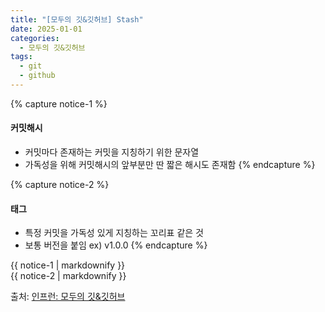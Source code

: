 ```yaml
---
title: "[모두의 깃&깃허브] Stash"
date: 2025-01-01
categories:
  - 모두의 깃&깃허브
tags:
  - git
  - github
---
```


{% capture notice-1 %}
#### 커밋해시

* 커밋마다 존재하는 커밋을 지칭하기 위한 문자열
* 가독성을 위해 커밋해시의 앞부분만 딴 짧은 해시도 존재함
{% endcapture %}

{% capture notice-2 %}
#### 태그

* 특정 커밋을 가독성 있게 지칭하는 꼬리표 같은 것
* 보통 버전을 붙임 ex) v1.0.0
{% endcapture %}

<div class="notice">
  {{ notice-1 | markdownify }}
</div>

<div class="notice">
  {{ notice-2 | markdownify }}
</div>

출처: [인프런: 모두의 깃&깃허브][source]

[source]: https://www.inflearn.com/course/%EB%AA%A8%EB%91%90%EC%9D%98-%EA%B9%83-%EA%B9%83%ED%97%88%EB%B8%8C/dashboard